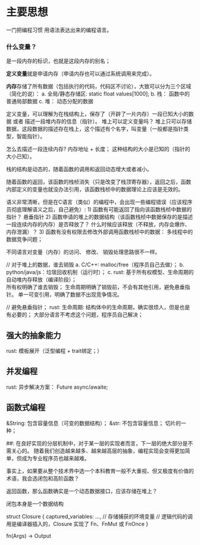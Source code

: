 # 主要思想

一门把编程习惯 用语法表达出来的编程语言。

### 什么变量？ 

   是一段内存的标识，也就是这段内存的别名；

   **定义变量**就是申请内存（申请内存也可以通过系统调用来完成）。

   **内存**存储了所有数据（包括执行的代码，代码区不讨论），大致可以分为三个区域（简化的说）：
     a. 全局/静态存储区: static float values[1000];
     b. 栈： 函数中的普通局部数据
     c. 堆： 动态分配的数据

   定义变量，可以理解为在栈结构上，保存了（开辟了一片内存）一段已知大小的数据 或者 描述一段堆内存的信息（指针）。
      堆上可以定义变量吗？ 堆上只可以存储数据，这段数据的描述存在栈上，这个描述有个名字，叫变量（一般都是指针类型，智能指针）。
      <!-- float *values = (float *)malloc(1000 * sizeof(float));  -->

   怎么去描述一段连续内存? 内存地址 + 长度； 这种结构的大小是已知的（指针的大小已知）。

   栈的结构是动态的，随着函数的调用和返回动态增大或者减小。

   随着函数的返回，该函数的栈桢消失（只是改变了栈顶寄存器），返回之后，函数内部定义的变量也就没办法引用，该函数栈桢中的数据理论上应该是无效的。

   语义非常清晰，但是在C语言（类似）的编程中，会出现一些编程错误（应该程序员彻底理解语义之后，自己避免）:
      1) 函数有可能返回了指向该函数栈桢中数据的指针？ 悬垂指针
      2) 函数申请的堆上的数据结构（该函数栈桢中数据保存的是描述一段连续内存的内存）是否释放了？ 什么时候应该释放（不释放，内存会爆炸、内存泄漏）？ 
      3) 函数有没有权限去修改外部调用函数栈桢中的数据： 多线程中的数据竞争问题；

   不同语言对变量（内存）的访问、 修改、 销毁处理思路很不一样。

// 对于堆上的数据，谁去销毁
  a. C/C++: malloc/free（程序员自己去做）；
  b. python/java/js：垃圾回收机制（运行时）；
  c. rust: 基于所有权模型、生命周期的自动堆内存释放（编译阶段）；  
      所有权明确了谁去销毁；
      生命周期明确了销毁前，不会有其他引用，避免悬垂指针。
      单一可变引用，明确了数据不出现竞争情况。

// 避免悬垂指针；
   rust: 生命周期: 结构体中的生命周期，确实很烦人，但是也是有必要的；
   大部分语言不考虑这个问题，程序员自己解决；

## 强大的抽象能力
   rust: 模板展开（泛型编程 + trait绑定；）

## 并发编程
  rust: 异步解决方案： Future async/awaite;

## 函数式编程
  
  &String: 包含容量信息（可变的数据结构）；
  &str: 不包含容量信息； 切片的一种；

  ##: 在良好实现的分层机制中，对于某一层的实现者而言，下一层的绝大部分是不需关心的。
  随着我们创造越来越多、越来越高层的抽象，编程实现会变得更加简单，但成为专业程序员也越来越难。

  事实上，如果要从整个技术界中选一个本科教育一般不大重视、但又极度有价值的术语，我会选闭包和高阶函数？

  返回函数，那么函数确实是一个动态数据接口，应该存储在堆上？
  
  闭包本身是一个数据结构

  struct Closure {
    captured_variables: ..., // 存储捕获的环境变量
    // 逻辑代码的调用是编译器插入的，Closure 实现了 Fn、FnMut 或 FnOnce
  }

  fn(Args) -> Output
